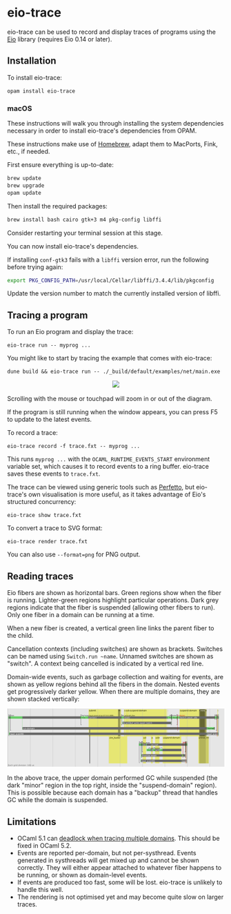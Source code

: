 # eio-trace

eio-trace can be used to record and display traces of programs using the [Eio][] library
(requires Eio 0.14 or later).

## Installation

To install eio-trace:

```
opam install eio-trace
```

### macOS

These instructions will walk you through installing the system dependencies necessary in order to install eio-trace's dependencies from OPAM.

These instructions make use of [Homebrew](https://brew.sh/), adapt them to MacPorts, Fink, etc., if needed.

First ensure everything is up-to-date:
```sh
brew update
brew upgrade
opam update
```

Then install the required packages:
```sh
brew install bash cairo gtk+3 m4 pkg-config libffi
```

Consider restarting your terminal session at this stage.

You can now install eio-trace's dependencies.

If installing `conf-gtk3` fails with a `libffi` version error, run the following before trying again:
```sh
export PKG_CONFIG_PATH=/usr/local/Cellar/libffi/3.4.4/lib/pkgconfig
```
Update the version number to match the currently installed version of libffi.

## Tracing a program

To run an Eio program and display the trace:

```
eio-trace run -- myprog ...
```

You might like to start by tracing the example that comes with eio-trace:

```
dune build && eio-trace run -- ./_build/default/examples/net/main.exe
```

<p align='center'>
  <img src="./doc/net.svg"/>
</p>

Scrolling with the mouse or touchpad will zoom in or out of the diagram.

If the program is still running when the window appears, you can press F5 to update to the latest events.

To record a trace:

```
eio-trace record -f trace.fxt -- myprog ...
```

This runs `myprog ...` with the `OCAML_RUNTIME_EVENTS_START` environment variable set, which causes it to record events to a ring buffer.
eio-trace saves these events to `trace.fxt`.


The trace can be viewed using generic tools such as [Perfetto][], but eio-trace's own visualisation is more useful,
as it takes advantage of Eio's structured concurrency:

```
eio-trace show trace.fxt
```

To convert a trace to SVG format:

```
eio-trace render trace.fxt
```

You can also use `--format=png` for PNG output.

## Reading traces

Eio fibers are shown as horizontal bars.
Green regions show when the fiber is running.
Lighter-green regions highlight particular operations.
Dark grey regions indicate that the fiber is suspended (allowing other fibers to run).
Only one fiber in a domain can be running at a time.

When a new fiber is created, a vertical green line links the parent fiber to the child.

Cancellation contexts (including switches) are shown as brackets.
Switches can be named using `Switch.run ~name`. Unnamed switches are shown as "switch".
A context being cancelled is indicated by a vertical red line.

Domain-wide events, such as garbage collection and waiting for events,
are shown as yellow regions behind all the fibers in the domain.
Nested events get progressively darker yellow.
When there are multiple domains, they are shown stacked vertically:

<p align='center'>
  <img src="./doc/gc.svg"/>
</p>

In the above trace, the upper domain performed GC while suspended
(the dark "minor" region in the top right, inside the "suspend-domain" region).
This is possible because each domain has a "backup" thread that handles GC while the domain is suspended.

## Limitations

- OCaml 5.1 can [deadlock when tracing multiple domains](https://github.com/ocaml/ocaml/issues/12897). This should be fixed in OCaml 5.2.
- Events are reported per-domain, but not per-systhread.
  Events generated in systhreads will get mixed up and cannot be shown correctly.
  They will either appear attached to whatever fiber happens to be running, or shown as domain-level events.
- If events are produced too fast, some will be lost. eio-trace is unlikely to handle this well.
- The rendering is not optimised yet and may become quite slow on larger traces.

[Eio]: https://github.com/ocaml-multicore/eio
[Perfetto]: https://ui.perfetto.dev/

